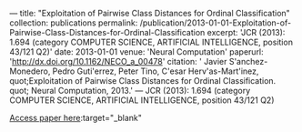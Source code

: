 —
title: "Exploitation of Pairwise Class Distances for Ordinal Classification"
collection: publications
permalink: /publication/2013-01-01-Exploitation-of-Pairwise-Class-Distances-for-Ordinal-Classification
excerpt: 'JCR (2013): 1.694 (category COMPUTER SCIENCE, ARTIFICIAL INTELLIGENCE, position 43/121 Q2)'
date: 2013-01-01
venue: 'Neural Computation'
paperurl: 'http://dx.doi.org/10.1162/NECO_a_00478'
citation: ' Javier S&apos;anchez-Monedero,  Pedro Guti&apos;errez,  Peter Tino,  C&apos;esar Herv&apos;as-Mart&apos;inez,    quot;Exploitation of Pairwise Class Distances for Ordinal Classification.   quot; Neural Computation, 2013.'
—
JCR (2013): 1.694 (category COMPUTER SCIENCE, ARTIFICIAL INTELLIGENCE, position 43/121 Q2)

[Access paper here](http://dx.doi.org/10.1162/NECO_a_00478):target="_blank"